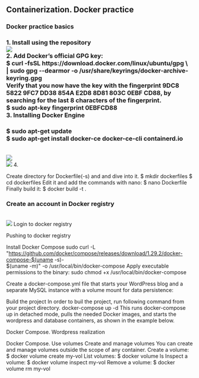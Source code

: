 <h2>Containerization. Docker practice</h2>
<head>
<h3>Docker practice basics</h3>
<h3>1. Install using the repository</br><img src="https://github.com/korotetskiy/img/blob/main/d1.png"></br>
2. Add Docker’s official GPG key:</br>
$ curl -fsSL https://download.docker.com/linux/ubuntu/gpg \</br>
| sudo gpg --dearmor -o /usr/share/keyrings/docker-archive-keyring.gpg</br>
Verify that you now have the key with the fingerprint 9DC8 5822 9FC7 DD38 854A E2D8 8D81 803C 0EBF CD88, by searching for the last 8 characters of the fingerprint.</br>
$ sudo apt-key fingerprint 0EBFCD88</br>
3. Installing Docker Engine</br>
<h3>$ sudo apt-get update</br>
$ sudo apt-get install docker-ce docker-ce-cli containerd.io</h3></br>
<img src="https://github.com/korotetskiy/img/blob/main/d22.png"></br>
<img src="https://github.com/korotetskiy/img/blob/main/db3.png">
4.


Create directory for Dockerfile(-s) and and dive into it.
$ mkdir dockerfiles
$ cd dockerfiles
Edit it and add the commands with nano:
$ nano Dockerfile
Finally build it:
$ docker build -t <tag> .

<h3>Create an account in Docker registry</h3></br><img src="https://github.com/korotetskiy/img/blob/main/d21.png">
Login to docker registry

Pushing to docker registry

Install Docker Compose
sudo curl -L "https://github.com/docker/compose/releases/download/1.29.2/docker-compose-$(uname -s)-\
$(uname -m)" -o /usr/local/bin/docker-compose
Apply executable permissions to the binary:
sudo chmod +x /usr/local/bin/docker-compose

Create a docker-compose.yml file that starts your WordPress blog and a separate MySQL instance with a volume mount for data persistence:


Build the project In order to buil the project, run following command from your project directory.
docker-compose up -d
This runs docker-compose up in detached mode, pulls the needed Docker images, and starts the wordpress and database containers, as shown in the example below.

Docker Compose. Wordpress realization


Docker Compose. Use volumes
Create and manage volumes
You can create and manage volumes outside the scope of any container.
Create a volume:
$ docker volume create my-vol
List volumes:
$ docker volume ls
Inspect a volume:
$ docker volume inspect my-vol
Remove a volume:
$ docker volume rm my-vol



</h3>
